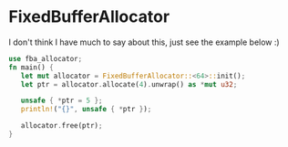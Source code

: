 # FixedBufferAllocator
I don't think I have much to say about this, just see the example below :)

``` rust
use fba_allocator;
fn main() {
   let mut allocator = FixedBufferAllocator::<64>::init();
   let ptr = allocator.allocate(4).unwrap() as *mut u32;

   unsafe { *ptr = 5 };
   println!("{}", unsafe { *ptr });

   allocator.free(ptr);
}
```

